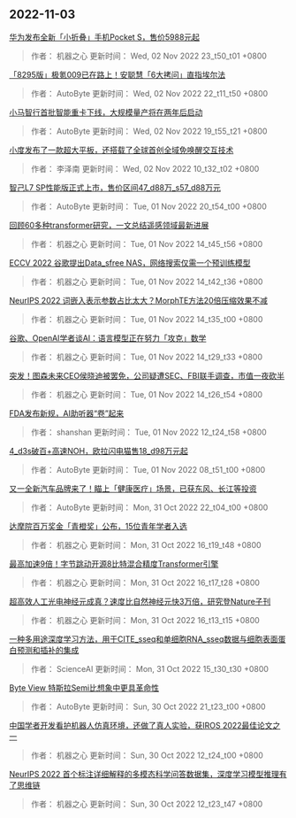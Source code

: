 
## 2022-11-03

 [华为发布全新「小折叠」手机Pocket S，售价5988元起](https://www.jiqizhixin.com/articles/2022-11-02-9)

> 作者： 机器之心  更新时间： Wed, 02 Nov 2022 23_t50_t01 +0800

 [「8295版」极氪009已在路上！安聪慧「6大拷问」直指埃尔法](https://www.jiqizhixin.com/articles/2022-11-02-7)

> 作者： AutoByte  更新时间： Wed, 02 Nov 2022 22_t11_t50 +0800

 [小马智行首批智能重卡下线，大规模量产将在两年后启动](https://www.jiqizhixin.com/articles/2022-11-02-3)

> 作者： AutoByte  更新时间： Wed, 02 Nov 2022 19_t55_t21 +0800

 [小度发布了一款超大平板，还搭载了全球首创全域免唤醒交互技术](https://www.jiqizhixin.com/articles/2022-11-02)

> 作者： 李泽南  更新时间： Wed, 02 Nov 2022 10_t32_t02 +0800

 [智己L7 SP性能版正式上市，售价区间47_d88万_s57_d88万元](https://www.jiqizhixin.com/articles/2022-11-01-9)

> 作者： AutoByte  更新时间： Tue, 01 Nov 2022 20_t54_t00 +0800

 [回顾60多种transformer研究，一文总结遥感领域最新进展](https://www.jiqizhixin.com/articles/2022-11-01-7)

> 作者： 机器之心  更新时间： Tue, 01 Nov 2022 14_t45_t56 +0800

 [ECCV 2022   谷歌提出Data_sfree NAS，网络搜索仅需一个预训练模型](https://www.jiqizhixin.com/articles/2022-11-01-6)

> 作者： 机器之心  更新时间： Tue, 01 Nov 2022 14_t42_t36 +0800

 [NeurIPS 2022   词嵌入表示参数占比太大？MorphTE方法20倍压缩效果不减](https://www.jiqizhixin.com/articles/2022-11-01-5)

> 作者： 机器之心  更新时间： Tue, 01 Nov 2022 14_t35_t00 +0800

 [谷歌、OpenAI学者谈AI：语言模型正在努力「攻克」数学](https://www.jiqizhixin.com/articles/2022-11-01-4)

> 作者： 机器之心  更新时间： Tue, 01 Nov 2022 14_t29_t33 +0800

 [突发！图森未来CEO侯晓迪被罢免，公司疑遭SEC、FBI联手调查，市值一夜砍半](https://www.jiqizhixin.com/articles/2022-11-01-3)

> 作者： 机器之心  更新时间： Tue, 01 Nov 2022 14_t26_t54 +0800

 [FDA发布新规，AI助听器“卷”起来](https://www.jiqizhixin.com/articles/2022-11-01-2)

> 作者： shanshan  更新时间： Tue, 01 Nov 2022 12_t24_t58 +0800

 [4_d3s破百+高速NOH，欧拉闪电猫售18_d98万元起](https://www.jiqizhixin.com/articles/2022-11-01)

> 作者： AutoByte  更新时间： Tue, 01 Nov 2022 08_t51_t00 +0800

 [又一全新汽车品牌来了！瞄上「健康医疗」场景，已获东风、长江等投资](https://www.jiqizhixin.com/articles/2022-11-02-6)

> 作者： AutoByte  更新时间： Mon, 31 Oct 2022 22_t04_t00 +0800

 [达摩院百万奖金「青橙奖」公布，15位青年学者入选](https://www.jiqizhixin.com/articles/2022-10-31-4)

> 作者： 机器之心  更新时间： Mon, 31 Oct 2022 16_t19_t48 +0800

 [最高加速9倍！字节跳动开源8比特混合精度Transformer引擎](https://www.jiqizhixin.com/articles/2022-10-31-3)

> 作者： 机器之心  更新时间： Mon, 31 Oct 2022 16_t17_t28 +0800

 [超高效人工光电神经元成真？速度比自然神经元快3万倍，研究登Nature子刊](https://www.jiqizhixin.com/articles/2022-10-31-2)

> 作者： 机器之心  更新时间： Mon, 31 Oct 2022 16_t13_t15 +0800

 [一种多用途深度学习方法，用于CITE_sseq和单细胞RNA_sseq数据与细胞表面蛋白预测和插补的集成](https://www.jiqizhixin.com/articles/2022-10-31)

> 作者： ScienceAI  更新时间： Mon, 31 Oct 2022 15_t30_t30 +0800

 [Byte View   特斯拉Semi比想象中更具革命性](https://www.jiqizhixin.com/articles/2022-11-02-5)

> 作者： AutoByte  更新时间： Sun, 30 Oct 2022 21_t23_t00 +0800

 [中国学者开发看护机器人仿真环境，还做了真人实验，获IROS 2022最佳论文之一](https://www.jiqizhixin.com/articles/2022-10-30-2)

> 作者： 机器之心  更新时间： Sun, 30 Oct 2022 12_t24_t00 +0800

 [NeurIPS 2022   首个标注详细解释的多模态科学问答数据集，深度学习模型推理有了思维链](https://www.jiqizhixin.com/articles/2022-10-30)

> 作者： 机器之心  更新时间： Sun, 30 Oct 2022 12_t23_t47 +0800
